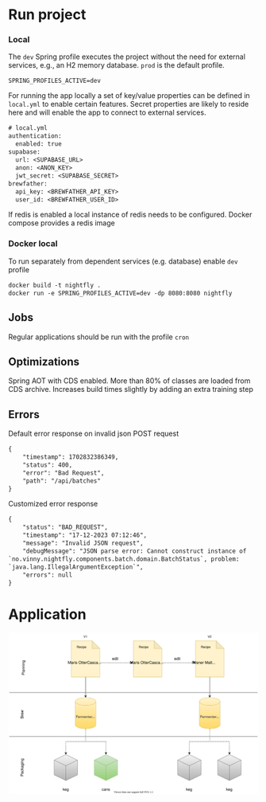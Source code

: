 # Run project

### Local
The `dev` Spring profile executes the project without the need for external services, e.g., an H2 memory database. `prod` is the default profile.
```
SPRING_PROFILES_ACTIVE=dev
```

  
For running the app locally a set of key/value properties can be defined in `local.yml` to enable certain features.
Secret properties are likely to reside here and will enable the app to connect to external services.
```
# local.yml
authentication:
  enabled: true
supabase:
  url: <SUPABASE_URL>
  anon: <ANON_KEY>
  jwt_secret: <SUPABASE_SECRET>
brewfather:
  api_key: <BREWFATHER_API_KEY>
  user_id: <BREWFATHER_USER_ID>
```

If redis is enabled a local instance of redis needs to be configured. Docker compose provides a redis image

### Docker local
To run separately from dependent services (e.g. database) enable `dev` profile
```
docker build -t nightfly .
docker run -e SPRING_PROFILES_ACTIVE=dev -dp 8080:8080 nightfly
```


## Jobs

Regular applications should be run with the profile `cron`

## Optimizations
Spring AOT with CDS enabled. More than 80% of classes are loaded from CDS archive. Increases build times slightly by adding an extra training step

## Errors

Default error response on invalid json POST request
```
{
    "timestamp": 1702832386349,
    "status": 400,
    "error": "Bad Request",
    "path": "/api/batches"
}
```

Customized error response
```
{
    "status": "BAD_REQUEST",
    "timestamp": "17-12-2023 07:12:46",
    "message": "Invalid JSON request",
    "debugMessage": "JSON parse error: Cannot construct instance of `no.vinny.nightfly.components.batch.domain.BatchStatus`, problem: `java.lang.IllegalArgumentException`",
    "errors": null
}
```


# Application

![](docs/process.svg)
